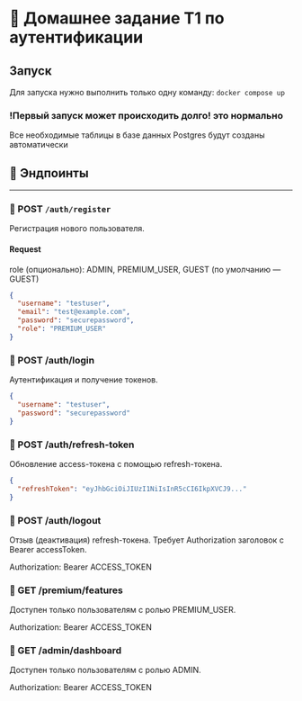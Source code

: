 # 🔐 Домашнее задание Т1 по аутентификации

## Запуск

 Для запуска нужно выполнить только одну команду:
 ``` docker compose up ```

### !Первый запуск может происходить долго! это нормально

Все необходимые таблицы в базе данных Postgres будут созданы автоматически


## 📄 Эндпоинты

---

### 🔸 POST `/auth/register`

Регистрация нового пользователя.

#### Request
role (опционально): ADMIN, PREMIUM_USER, GUEST (по умолчанию — GUEST)
```json
{
  "username": "testuser",
  "email": "test@example.com",
  "password": "securepassword",
  "role": "PREMIUM_USER"
}

```
### 🔸 POST /auth/login
Аутентификация и получение токенов.

```json
{
  "username": "testuser",
  "password": "securepassword"
}
```

### 🔸 POST /auth/refresh-token
Обновление access-токена с помощью refresh-токена.

```json
{
  "refreshToken": "eyJhbGciOiJIUzI1NiIsInR5cCI6IkpXVCJ9..."
}
```

### 🔸 POST /auth/logout
Отзыв (деактивация) refresh-токена. Требует Authorization заголовок с Bearer accessToken.

Authorization: Bearer ACCESS_TOKEN 

### 🔸 GET /premium/features
Доступен только пользователям с ролью PREMIUM_USER.


Authorization: Bearer ACCESS_TOKEN

### 🔸 GET /admin/dashboard
Доступен только пользователям с ролью ADMIN.

Authorization: Bearer ACCESS_TOKEN

